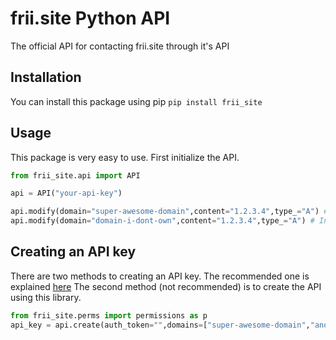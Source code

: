 # frii.site Python API
The official API for contacting frii.site through it's API

## Installation
You can install this package using pip
`pip install frii_site`

## Usage
This package is very easy to use. First initialize the API.
```python
from frii_site.api import API

api = API("your-api-key")

api.modify(domain="super-awesome-domain",content="1.2.3.4",type_="A") # True
api.modify(domain="domain-i-dont-own",content="1.2.3.4",type_="A") # InvalidPerms exception
```

## Creating an API key
There are two methods to creating an API key. The recommended one is explained [here](https://github.com/ctih1/frii.site-frontend/wiki/API#getting-started)
The second method (not recommended) is to create the API using this library.
```python
from frii_site.perms import permissions as p
api_key = api.create(auth_token="",domains=["super-awesome-domain","another-domain"],perms=[p.MODIFY_CONTENT,...])
```
